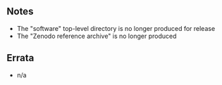 ## Notes

* The "software" top-level directory is no longer produced for release
* The "Zenodo reference archive" is no longer produced

## Errata

* n/a
